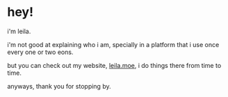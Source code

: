 # hey!

i'm leila.

i'm not good at explaining who i am, specially in a platform that i use once every one or two eons.

but you can check out my website, [leila.moe](https://leila.moe), i do things there from time to time.

anyways, thank you for stopping by.

<!-- kritterhouse's Github Profile - 12 October 2023 -->
<!-- I see you like snooping through RAW Markdown files, take anything you want. Its yours now. -->
